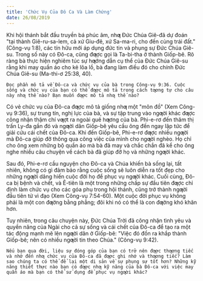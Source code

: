 ```yaml
---
title: 'Chức Vụ Của Đô Ca Và Làm Chứng'
date: 26/08/2019
---
```


Khi hội thánh bắt đầu truyền bá phúc âm, nhƣ Đức Chúa Giê-đã dự đoán "tại thành Giê-ru-sa-lem, cả xứ Giu-đê, xứ Sa-ma-ri, cho đến cùng trái đất." (Công-vụ 1:8), các tín hữu mới áp dụng đức tin và phụng sự Đức Chúa Giê-su. Trong số này có Đô-ca, cũng đƣợc gọi là Ta-bi-tha ở thành Giốp-bê. Rõ ràng bà thực hiện nghiêm túc sự hƣớng dẫn cụ thể của Đức Chúa Giê-su rằng khi may quần áo cho kẻ lõa lồ, bà đang làm điều đó cho chính Đức Chúa Giê-su (Ma-thi-ơ 25:38, 40).

`Đọc phần mô tả về Đô-ca và chức vụ của bà trong Công-vụ 9:36. Cuộc sống và chức vụ của bạn có thể đƣợc mô tả trong cách tƣơng tự cho câu này nhƣ thế nào? Bạn muốn đƣợc mô tả nhƣ thế nào?`

Có vẻ chức vụ của Đô-ca đƣợc mô tả giống nhƣ một "môn đồ" (Xem Công-vụ 9:36), sự trung tín, nghị lực của bà, và sự tập trung vào ngƣời khác đƣợc công nhận thậm chí vƣợt ra ngoài quê hƣơng của bà. Phi-e-rơ đến thăm thị trấn Ly-đa gần đó và ngƣời dân Giốp-bê yêu cầu ông đến ngay lập tức để giải cứu cái chết của Đô-ca. Khi đến Giốp-bê, Phi-e-rơ đƣợc nhiều ngƣời mà Đô-ca giúp đỡ thông qua công việc của mình cho ngƣời nghèo. Họ chỉ cho ông xem những bộ quần áo mà bà đã may và chắc chắn đã kể cho ông nghe nhiều câu chuyện về cách bà đã giúp đỡ họ và những ngƣời khác.

Sau đó, Phi-e-rơ cầu nguyện cho Đô-ca và Chúa khiến bà sống lại, tất nhiên, không có gì đảm bảo rằng cuộc sống sẽ luôn diễn ra tốt đẹp cho những ngƣời dâng hiến cuộc đời họ để phục vụ ngƣời khác. Cuối cùng, Đô-ca bị bệnh và chết, và Ê-tiên là một trong những chấp sự đầu tiên đƣợc chỉ định làm chức vụ cho các góa phụ trong hội thánh, cũng trở thành ngƣời đầu tiên tử vì đạo (Xem Công-vụ 7:54-60). Một cuộc đời phục vụ không phải là một con đƣờng bằng phẳng; đôi khi nó có thể là con đƣờng khó khăn hơn.

Tuy nhiên, trong câu chuyện này, Đức Chúa Trời đã công nhận tình yêu và quyền năng của Ngài cho cả sự sống và cái chết của Đô-ca để tạo ra một tác động mạnh mẽ lên ngƣời dân ở Giốp-bê: "Việc đó đồn ra khắp thành Giốp-bê; nên có nhiều ngƣời tin theo Chúa." (Công-vụ 9:42).

`Nếu bạn qua đời, liệu sự đóng góp của bạn có trở nên đƣợc thƣơng tiếc và nhớ đến nhƣ chức vụ của Đô-ca đã đƣợc ghi nhớ và thƣơng tiếc? Làm sao chúng ta có thể để lại một di sản về sự phụng sự tốt hơn? Những kỹ năng thiết thực nào bạn có đƣợc nhƣ kỹ năng của bà Đô-ca với việc may quần áo mà bạn có thể sử dụng để phục vụ ngƣời khác?`